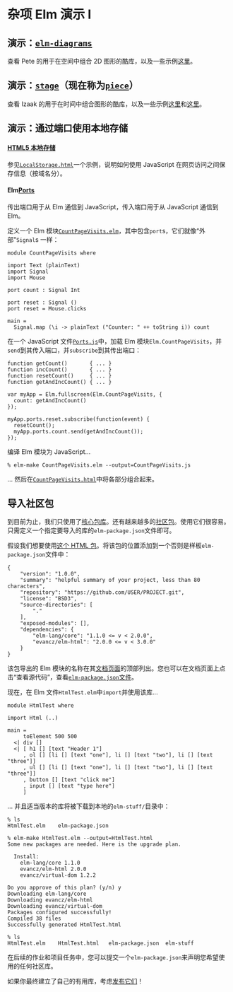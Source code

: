 # 杂项 Elm 演示 I

## 演示：[`elm-diagrams`](http://package.elm-lang.org/packages/vilterp/elm-diagrams/3.0.0)

查看 Pete 的用于在空间中组合 2D 图形的酷库，以及一些示例[这里](https://github.com/vilterp/elm-diagrams)。

## 演示：[`stage`](http://package.elm-lang.org/packages/imeckler/stage/1.5.0)（现在称为[`piece`](http://package.elm-lang.org/packages/imeckler/piece/2.0.0)）

查看 Izaak 的用于在时间中组合图形的酷库，以及一些示例[这里](https://github.com/imeckler/isomdemo)和[这里](https://github.com/imeckler/shortwords)。

## 演示：通过端口使用本地存储

#### [HTML5 本地存储](http://www.w3schools.com/html/html5_webstorage.asp)

参见[`LocalStorage.html`](https://www.classes.cs.uchicago.edu/archive/2015/winter/22300-1/public-code/Ports/LocalStorage.html)一个示例，说明如何使用 JavaScript 在网页访问之间保存信息（按域名分）。

#### Elm[Ports](http://elm-lang.org/learn/Ports.elm)

传出端口用于从 Elm 通信到 JavaScript，传入端口用于从 JavaScript 通信到 Elm。

定义一个 Elm 模块[`CountPageVisits.elm`](https://www.classes.cs.uchicago.edu/archive/2015/winter/22300-1/public-code/Ports/CountPageVisits.elm)，其中包含`port`s，它们就像“外部”`Signal`s 一样：

```
module CountPageVisits where

import Text (plainText)
import Signal
import Mouse

port count : Signal Int

port reset : Signal ()
port reset = Mouse.clicks

main =
  Signal.map (\i -> plainText ("Counter: " ++ toString i)) count 
```

在一个 JavaScript 文件[`Ports.js`](https://www.classes.cs.uchicago.edu/archive/2015/winter/22300-1/public-code/Ports/Ports.js)中，加载 Elm 模块`Elm.CountPageVisits`，并`send`到其传入端口，并`subscribe`到其传出端口：

```
function getCount()       { ... }
function incCount()       { ... }
function resetCount()     { ... }
function getAndIncCount() { ... }

var myApp = Elm.fullscreen(Elm.CountPageVisits, {
  count: getAndIncCount()
});

myApp.ports.reset.subscribe(function(event) {
  resetCount();
  myApp.ports.count.send(getAndIncCount());
}); 
```

编译 Elm 模块为 JavaScript...

```
% elm-make CountPageVisits.elm --output=CountPageVisits.js 
```

... 然后在[`CountPageVisits.html`](https://www.classes.cs.uchicago.edu/archive/2015/winter/22300-1/public-code/Ports/CountPageVisits.html)中将各部分组合起来。

## 导入社区包

到目前为止，我们只使用了[核心包库](http://package.elm-lang.org/packages/elm-lang/core/1.0.0)。还有越来越多的[社区包](http://package.elm-lang.org/packages)。使用它们很容易。只需定义一个指定要导入的库的`elm-package.json`文件即可。

假设我们想要使用[这个 HTML 包](http://package.elm-lang.org/packages/evancz/elm-html/2.0.0)。将该包的位置添加到一个否则是样板`elm-package.json`文件中：

```
{
    "version": "1.0.0",
    "summary": "helpful summary of your project, less than 80 characters",
    "repository": "https://github.com/USER/PROJECT.git",
    "license": "BSD3",
    "source-directories": [
        "."
    ],
    "exposed-modules": [],
    "dependencies": {
        "elm-lang/core": "1.1.0 <= v < 2.0.0",
        "evancz/elm-html": "2.0.0 <= v < 3.0.0"
    }
} 
```

该包导出的 Elm 模块的名称在其[文档页面](http://package.elm-lang.org/packages/evancz/elm-html/2.0.0)的顶部列出。您也可以在文档页面上点击“查看源代码”，查看[`elm-package.json`文件](https://github.com/evancz/elm-html/blob/2.0.0/elm-package.json)。

现在，在 Elm 文件`HtmlTest.elm`中`import`并使用该库...

```
module HtmlTest where

import Html (..)

main =
     toElement 500 500
  <| div []
  <| [ h1 [] [text "Header 1"]
     , ol [] [li [] [text "one"], li [] [text "two"], li [] [text "three"]]
     , ul [] [li [] [text "one"], li [] [text "two"], li [] [text "three"]]
     , button [] [text "click me"]
     , input [] [text "type here"]
     ] 
```

... 并且适当版本的库将被下载到本地的`elm-stuff/`目录中：

```
% ls
HtmlTest.elm    elm-package.json

% elm-make HtmlTest.elm --output=HtmlTest.html
Some new packages are needed. Here is the upgrade plan.

  Install:
    elm-lang/core 1.1.0
    evancz/elm-html 2.0.0
    evancz/virtual-dom 1.2.2

Do you approve of this plan? (y/n) y
Downloading elm-lang/core
Downloading evancz/elm-html
Downloading evancz/virtual-dom
Packages configured successfully!
Compiled 38 files
Successfully generated HtmlTest.html

% ls
HtmlTest.elm    HtmlTest.html   elm-package.json  elm-stuff 
```

在后续的作业和项目任务中，您可以提交一个`elm-package.json`来声明您希望使用的任何社区库。

如果你最终建立了自己的有用库，考虑[发布它们](http://package.elm-lang.org/)！
